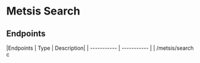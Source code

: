 # Metsis Search

## Endpoints
|Endpoints | Type | Description|
| ----------- | ----------- |
| /metsis/search c
